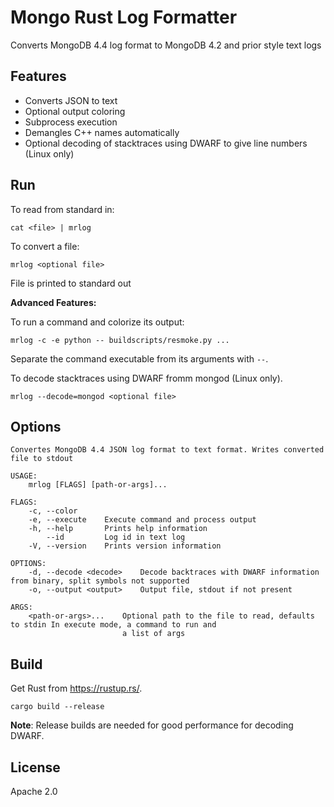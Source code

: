 # Mongo Rust Log Formatter

Converts MongoDB 4.4 log format to MongoDB 4.2 and prior style text logs

## Features
* Converts JSON to text
* Optional output coloring
* Subprocess execution
* Demangles C++ names automatically
* Optional decoding of stacktraces using DWARF to give line numbers (Linux only)

## Run

To read from standard in:

```cat <file> | mrlog```

To convert a file:

```mrlog <optional file>```

File is printed to standard out

**Advanced Features:**

To run a command and colorize its output:

```mrlog -c -e python -- buildscripts/resmoke.py ...```

Separate the command executable from its arguments with `--`.

To decode stacktraces using DWARF fromm mongod (Linux only).

```mrlog --decode=mongod <optional file>```


## Options

```
Convertes MongoDB 4.4 JSON log format to text format. Writes converted file to stdout

USAGE:
    mrlog [FLAGS] [path-or-args]...

FLAGS:
    -c, --color
    -e, --execute    Execute command and process output
    -h, --help       Prints help information
        --id         Log id in text log
    -V, --version    Prints version information

OPTIONS:
    -d, --decode <decode>    Decode backtraces with DWARF information from binary, split symbols not supported
    -o, --output <output>    Output file, stdout if not present

ARGS:
    <path-or-args>...    Optional path to the file to read, defaults to stdin In execute mode, a command to run and
                         a list of args
```

## Build
Get Rust from https://rustup.rs/.

```cargo build --release```

**Note**: Release builds are needed for good performance for decoding DWARF.

## License

Apache 2.0
